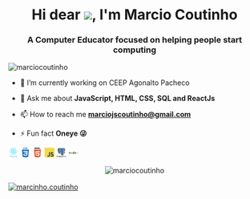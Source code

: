 <h1 align="center">Hi dear <img src="https://raw.githubusercontent.com/kaueMarques/kaueMarques/master/hi.gif" width="30px">, I'm Marcio Coutinho</h1>
<h3 align="center">A Computer Educator  focused on helping people start computing</h3>
<p align="left"> <img src="https://komarev.com/ghpvc/?username=marciocoutinho" alt="marciocoutinho" /> </p>

- 🔭 I’m currently working on CEEP Agonalto Pacheco

- 💬 Ask me about **JavaScript, HTML, CSS, SQL and ReactJs**

- 📫 How to reach me **marciojscoutinho@gmail.com**

- ⚡ Fun fact **Oneye 😜**

<p align="left">
<img src="https://raw.githubusercontent.com/devicons/devicon/master/icons/react/react-original-wordmark.svg" alt="react" width="20" height="20"/>
<img src="https://raw.githubusercontent.com/devicons/devicon/master/icons/css3/css3-plain-wordmark.svg" alt="css3"  width="20" height="20"/>
<img src="https://raw.githubusercontent.com/devicons/devicon/master/icons/html5/html5-original-wordmark.svg" alt="html5"  width="20" height="20"/>
<img src="https://raw.githubusercontent.com/devicons/devicon/master/icons/javascript/javascript-original.svg" alt="javascript" width="20" height="20"/>
<img src="https://raw.githubusercontent.com/devicons/devicon/master/icons/postgresql/postgresql-original-wordmark.svg" alt="postgresql" width="20" height="20"/>
<img src="https://raw.githubusercontent.com/devicons/devicon/master/icons/nodejs/nodejs-original-wordmark.svg" alt="nodejs" width="20" height="20"/></p><p align="center">
<img src="https://github-readme-stats.vercel.app/api?username=marciocoutinho&show_icons=true" alt="marciocoutinho"/> 
</p>

<p align="center">

<a href="https://www.instagram.com/marcio.coutinho.prof/" target="blank"><img align="center" src="https://cdn.jsdelivr.net/npm/simple-icons@3.0.1/icons/instagram.svg" alt="marcinho.coutinho" height="20" width="20" /></a>
</p>
